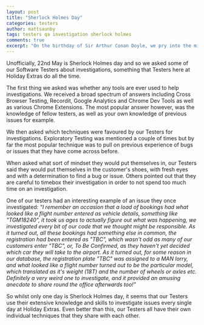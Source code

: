 ```yaml
---
layout: post
title: "Sherlock Holmes Day"
categories: testers
author: mattsaunby
tags: testers qa investigation sherlock holmes
comments: true
excerpt: "On the birthday of Sir Arthur Conan Doyle, we pry into the minds of our Software Testers and how they approach investigation tasks."
---
```


Unofficially, 22nd May is Sherlock Holmes day and so we asked some of our Software Testers about investigations, something that Testers here at Holiday Extras do all the time.

The first thing we asked was whether any tools are ever used to help investigations. We received a broad spectrum of answers including Cross Browser Testing, Recordit, Google Analytics and Chrome Dev Tools as well as various Chrome Extensions. The most popular answer however, was the knowledge of fellow testers, as well as your own knowledge of previous issues for example.

We then asked which techniques were favoured by our Testers for investigations. Exploratory Testing was mentioned a couple of times but by far the most popular technique was to pull on previous experience of bugs or issues that they have come across before.

When asked what sort of mindset they would put themselves in, our Testers said they would put themselves in the customer's shoes, with fresh eyes and with a determination to find a bug or issue. Others pointed out that they are careful to timebox their investigation in order to not spend too much time on an investigation.

One of our testers had an interesting example of an issue they once investigated:
*“I remember an occasion that a load of bookings had what looked like a flight number entered as vehicle details, something like "TGM18240", it took us ages to actually figure out what was happening, we investigated every bit of our code that we thought might be responsible. As it turned out, all these bookings had something else in common, the registration had been entered as "TBC", which wasn't odd as many of our customers enter "TBC", or, To Be Confirmed, as they haven't yet decided which car they will take to the airport. As it turned out, for some reason in our database, the registration plate "TBC" was assigned to a MAN lorry, and what looked like a flight number turned out to be the particular model, which translated as it's weight (18T) and the number of wheels or axles etc. Definitely a very weird one to investigate, and it provided an amusing anecdote to share round the office afterwards too!”*

So whilst only one day is Sherlock Holmes day, it seems that our Testers use their extensive knowledge and skills to investigate issues every single day at Holiday Extras. Even better than this, our Testers all have their own individual techniques that they share with each other.
